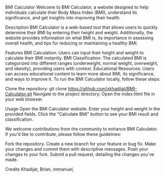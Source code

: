 BMI Calculator
Welcome to BMI Calculator, a website designed to help individuals calculate their Body Mass Index (BMI), understand its significance, and get insights into improving their health.

Description
BMI Calculator is a web-based tool that allows users to quickly determine their BMI by entering their height and weight. Additionally, the website provides information on what BMI is, its importance in assessing overall health, and tips for  reducing or maintaining a healthy BMI.

Features
BMI Calculation: Users can input their height and weight to calculate their BMI instantly.
BMI Classification: The calculated BMI is categorized into different ranges (underweight, normal weight, overweight, and obesity), providing users with context.
Educational Resources: Users can access educational content to learn more about BMI, its significance, and ways to improve it.
To run the BMI Calculator locally, follow these steps:

Clone the repository:
git clone https://github.com/xkhadijat/BMI-Calculator.git
Navigate to the project directory:
Open the index.html file in your web browser.

Usage
Open the BMI Calculator website.
Enter your height and weight in the provided fields.
Click the "Calculate BMI" button to see your BMI result and classification.

We welcome contributions from the community to enhance BMI Calculator. If you'd like to contribute, please follow these guidelines:

Fork the repository.
Create a new branch for your feature or bug fix.
Make your changes and commit them with descriptive messages.
Push your changes to your fork.
Submit a pull request, detailing the changes you've made.

Credits
Khadijat,
Brian,
immanuel, 
